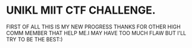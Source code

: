 # UNIKL MIIT CTF CHALLENGE.
FIRST OF ALL THIS IS MY NEW PROGRESS THANKS
FOR OTHER HIGH COMM MEMBER THAT HELP ME.I MAY
HAVE TOO MUCH FLAW BUT I'LL TRY TO BE THE BEST:)
